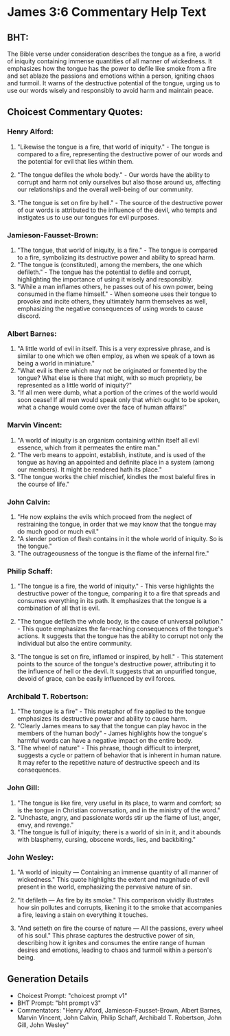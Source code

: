 # James 3:6 Commentary Help Text

## BHT:
The Bible verse under consideration describes the tongue as a fire, a world of iniquity containing immense quantities of all manner of wickedness. It emphasizes how the tongue has the power to defile like smoke from a fire and set ablaze the passions and emotions within a person, igniting chaos and turmoil. It warns of the destructive potential of the tongue, urging us to use our words wisely and responsibly to avoid harm and maintain peace.

## Choicest Commentary Quotes:
### Henry Alford:
1. "Likewise the tongue is a fire, that world of iniquity." - The tongue is compared to a fire, representing the destructive power of our words and the potential for evil that lies within them.

2. "The tongue defiles the whole body." - Our words have the ability to corrupt and harm not only ourselves but also those around us, affecting our relationships and the overall well-being of our community.

3. "The tongue is set on fire by hell." - The source of the destructive power of our words is attributed to the influence of the devil, who tempts and instigates us to use our tongues for evil purposes.

### Jamieson-Fausset-Brown:
1. "The tongue, that world of iniquity, is a fire." - The tongue is compared to a fire, symbolizing its destructive power and ability to spread harm.
2. "The tongue is (constituted), among the members, the one which defileth." - The tongue has the potential to defile and corrupt, highlighting the importance of using it wisely and responsibly.
3. "While a man inflames others, he passes out of his own power, being consumed in the flame himself." - When someone uses their tongue to provoke and incite others, they ultimately harm themselves as well, emphasizing the negative consequences of using words to cause discord.

### Albert Barnes:
1. "A little world of evil in itself. This is a very expressive phrase, and is similar to one which we often employ, as when we speak of a town as being a world in miniature."
2. "What evil is there which may not be originated or fomented by the tongue? What else is there that might, with so much propriety, be represented as a little world of iniquity?"
3. "If all men were dumb, what a portion of the crimes of the world would soon cease! If all men would speak only that which ought to be spoken, what a change would come over the face of human affairs!"

### Marvin Vincent:
1. "A world of iniquity is an organism containing within itself all evil essence, which from it permeates the entire man."
2. "The verb means to appoint, establish, institute, and is used of the tongue as having an appointed and definite place in a system (among our members). It might be rendered hath its place."
3. "The tongue works the chief mischief, kindles the most baleful fires in the course of life."

### John Calvin:
1. "He now explains the evils which proceed from the neglect of restraining the tongue, in order that we may know that the tongue may do much good or much evil."
2. "A slender portion of flesh contains in it the whole world of iniquity. So is the tongue."
3. "The outrageousness of the tongue is the flame of the infernal fire."

### Philip Schaff:
1. "The tongue is a fire, the world of iniquity." - This verse highlights the destructive power of the tongue, comparing it to a fire that spreads and consumes everything in its path. It emphasizes that the tongue is a combination of all that is evil.

2. "The tongue defileth the whole body, is the cause of universal pollution." - This quote emphasizes the far-reaching consequences of the tongue's actions. It suggests that the tongue has the ability to corrupt not only the individual but also the entire community.

3. "The tongue is set on fire, inflamed or inspired, by hell." - This statement points to the source of the tongue's destructive power, attributing it to the influence of hell or the devil. It suggests that an unpurified tongue, devoid of grace, can be easily influenced by evil forces.

### Archibald T. Robertson:
1. "The tongue is a fire" - This metaphor of fire applied to the tongue emphasizes its destructive power and ability to cause harm.
2. "Clearly James means to say that the tongue can play havoc in the members of the human body" - James highlights how the tongue's harmful words can have a negative impact on the entire body.
3. "The wheel of nature" - This phrase, though difficult to interpret, suggests a cycle or pattern of behavior that is inherent in human nature. It may refer to the repetitive nature of destructive speech and its consequences.

### John Gill:
1. "The tongue is like fire, very useful in its place, to warm and comfort; so is the tongue in Christian conversation, and in the ministry of the word."
2. "Unchaste, angry, and passionate words stir up the flame of lust, anger, envy, and revenge."
3. "The tongue is full of iniquity; there is a world of sin in it, and it abounds with blasphemy, cursing, obscene words, lies, and backbiting."

### John Wesley:
1. "A world of iniquity — Containing an immense quantity of all manner of wickedness." This quote highlights the extent and magnitude of evil present in the world, emphasizing the pervasive nature of sin.

2. "It defileth — As fire by its smoke." This comparison vividly illustrates how sin pollutes and corrupts, likening it to the smoke that accompanies a fire, leaving a stain on everything it touches.

3. "And setteth on fire the course of nature — All the passions, every wheel of his soul." This phrase captures the destructive power of sin, describing how it ignites and consumes the entire range of human desires and emotions, leading to chaos and turmoil within a person's being.


## Generation Details
- Choicest Prompt: "choicest prompt v1"
- BHT Prompt: "bht prompt v3"
- Commentators: "Henry Alford, Jamieson-Fausset-Brown, Albert Barnes, Marvin Vincent, John Calvin, Philip Schaff, Archibald T. Robertson, John Gill, John Wesley"
